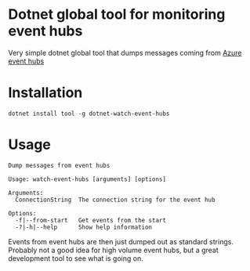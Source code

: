 # Dotnet global tool for monitoring event hubs

Very simple dotnet global tool that dumps messages coming from [Azure event hubs](https://azure.microsoft.com/en-gb/services/event-hubs/)

# Installation

```
dotnet install tool -g dotnet-watch-event-hubs
```

# Usage

```
Dump messages from event hubs

Usage: watch-event-hubs [arguments] [options]

Arguments:
  ConnectionString  The connection string for the event hub

Options:
  -f|--from-start   Get events from the start
  -?|-h|--help      Show help information
  ```

  Events from event hubs are then just dumped out as standard strings. Probably not a good idea for high volume event hubs, but a great development tool to see what is going on.
  

